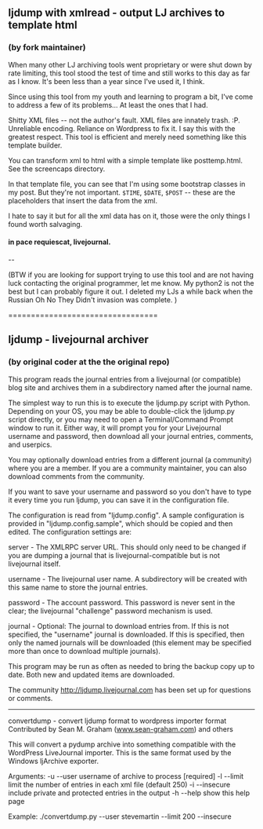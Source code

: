 
## ljdump with xmlread - output LJ archives to template html
### (by fork maintainer)

When many other LJ archiving tools went proprietary or were shut down by rate limiting, this tool stood the test of time and still works to this day as far as I know. It's been less than a year since I've used it, I think.

Since using this tool from my youth and learning to program a bit, I've come to address a few of its problems... At least the ones that I had.

Shitty XML files -- not the author's fault. XML files are innately trash. :P.
Unreliable encoding. Reliance on Wordpress to fix it. I say this with the greatest respect. This tool is efficient and merely need something like this template builder.

You can transform xml to html with a simple template like posttemp.html. See the screencaps directory.

In that template file, you can see that I'm using some bootstrap classes in my post. But they're not important. `$TIME`, `$DATE`, `$POST` -- these are the placeholders that insert the data from the xml.

I hate to say it but for all the xml data has on it, those were the only things I found worth salvaging.

#### in pace requiescat, livejournal.


--

(BTW if you are looking for support trying to use this tool and are not having luck contacting the original programmer, let me know. My python2 is not the best but I can probably figure it out. I deleted my LJs a while back when the Russian Oh No They Didn't invasion was complete. )

=================================

## ljdump - livejournal archiver
### (by original coder at the the original repo)

This program reads the journal entries from a livejournal (or compatible)
blog site and archives them in a subdirectory named after the journal name.

The simplest way to run this is to execute the ljdump.py script with Python.
Depending on your OS, you may be able to double-click the ljdump.py script
directly, or you may need to open a Terminal/Command Prompt window to run it.
Either way, it will prompt you for your Livejournal username and password,
then download all your journal entries, comments, and userpics.

You may optionally download entries from a different journal (a community)
where you are a member. If you are a community maintainer, you can also
download comments from the community.

If you want to save your username and password so you don't have to type
it every time you run ljdump, you can save it in the configuration file.

The configuration is read from "ljdump.config". A sample configuration is
provided in "ljdump.config.sample", which should be copied and then edited.
The configuration settings are:

  server - The XMLRPC server URL. This should only need to be changed
           if you are dumping a journal that is livejournal-compatible
           but is not livejournal itself.

  username - The livejournal user name. A subdirectory will be created
             with this same name to store the journal entries.

  password - The account password. This password is never sent in the
             clear; the livejournal "challenge" password mechanism is used.

  journal - Optional: The journal to download entries from. If this is
            not specified, the "username" journal is downloaded. If this
            is specified, then only the named journals will be downloaded
            (this element may be specified more than once to download
            multiple journals).

This program may be run as often as needed to bring the backup copy up
to date. Both new and updated items are downloaded.

The community http://ljdump.livejournal.com has been set up for questions
or comments.

-----

convertdump - convert ljdump format to wordpress importer format
Contributed by Sean M. Graham (www.sean-graham.com) and others

This will convert a pydump archive into something compatible with the
WordPress LiveJournal importer.  This is the same format used by the Windows
ljArchive exporter.

Arguments:
    -u  --user      username of archive to process [required]
    -l  --limit     limit the number of entries in each xml file (default 250)
    -i  --insecure  include private and protected entries in the output
    -h  --help      show this help page

Example:
    ./convertdump.py --user stevemartin --limit 200 --insecure
